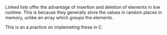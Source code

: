 Linked lists offer the advantage of insertion and deletion of elements in low runtime. This is because they generally store the values in random places in memory, unlike an array which groups the elements. 

This is an a practice on implemeting these in C.
